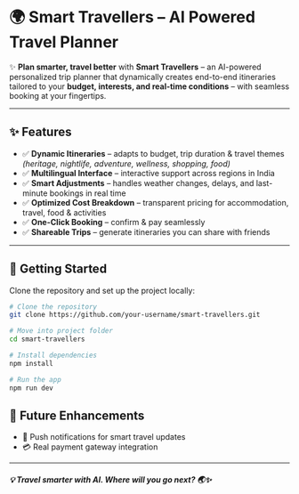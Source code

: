 # 🌍 Smart Travellers – AI Powered Travel Planner  

✨ **Plan smarter, travel better** with **Smart Travellers** – an AI-powered personalized trip planner that dynamically creates end-to-end itineraries tailored to your **budget, interests, and real-time conditions** – with seamless booking at your fingertips.  

---

## ✨ Features  
- ✅ **Dynamic Itineraries** – adapts to budget, trip duration & travel themes *(heritage, nightlife, adventure, wellness, shopping, food)*  
- ✅ **Multilingual Interface** – interactive support across regions in India  
- ✅ **Smart Adjustments** – handles weather changes, delays, and last-minute bookings in real time  
- ✅ **Optimized Cost Breakdown** – transparent pricing for accommodation, travel, food & activities  
- ✅ **One-Click Booking** – confirm & pay seamlessly  
- ✅ **Shareable Trips** – generate itineraries you can share with friends  

---

## 🚀 Getting Started  

Clone the repository and set up the project locally:  

```bash
# Clone the repository
git clone https://github.com/your-username/smart-travellers.git

# Move into project folder
cd smart-travellers

# Install dependencies
npm install

# Run the app
npm run dev
```

## 📌 Future Enhancements
- 🔔 Push notifications for smart travel updates
- 💳 Real payment gateway integration

---

##### 💡 Travel smarter with AI. Where will you go next? 🌏✨
